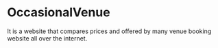 # OccasionalVenue
It is a website that compares prices and offered by many venue booking website all over the internet.
